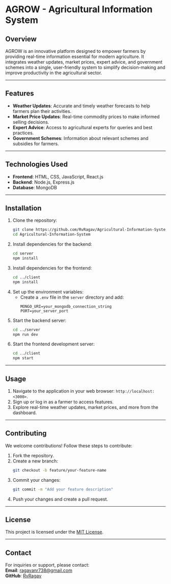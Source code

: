 ﻿
# **AGROW - Agricultural Information System**

## **Overview**
AGROW is an innovative platform designed to empower farmers by providing real-time information essential for modern agriculture. It integrates weather updates, market prices, expert advice, and government schemes into a single, user-friendly system to simplify decision-making and improve productivity in the agricultural sector.

---

## **Features**
- **Weather Updates**: Accurate and timely weather forecasts to help farmers plan their activities.
- **Market Price Updates**: Real-time commodity prices to make informed selling decisions.
- **Expert Advice**: Access to agricultural experts for queries and best practices.
- **Government Schemes**: Information about relevant schemes and subsidies for farmers.

---

## **Technologies Used**
- **Frontend**: HTML, CSS, JavaScript, React.js  
- **Backend**: Node.js, Express.js  
- **Database**: MongoDB  

---

## **Installation**
1. Clone the repository:
   ```bash
   git clone https://github.com/RvRagav/Agricultural-Information-System.git
   cd Agricultural-Information-System
   ```
2. Install dependencies for the backend:
   ```bash
   cd server
   npm install
   ```
3. Install dependencies for the frontend:
   ```bash
   cd ../client
   npm install
   ```
4. Set up the environment variables:
   - Create a `.env` file in the `server` directory and add:
     ```plaintext
     MONGO_URI=your_mongodb_connection_string
     PORT=your_server_port
     ```
5. Start the backend server:
   ```bash
   cd ../server
   npm run dev
   ```
6. Start the frontend development server:
   ```bash
   cd ../client
   npm start
   ```

---

## **Usage**
1. Navigate to the application in your web browser: `http://localhost:<3000>`.
2. Sign up or log in as a farmer to access features.
3. Explore real-time weather updates, market prices, and more from the dashboard.

---

## **Contributing**
We welcome contributions! Follow these steps to contribute:
1. Fork the repository.
2. Create a new branch:
   ```bash
   git checkout -b feature/your-feature-name
   ```
3. Commit your changes:
   ```bash
   git commit -m "Add your feature description"
   ```
4. Push your changes and create a pull request.

---

## **License**
This project is licensed under the [MIT License](LICENSE).

---

## **Contact**
For inquiries or support, please contact:  
**Email**: ragavanr738@gmail.com  
**GitHub**: [RvRagav](https://github.com/RvRagav)
